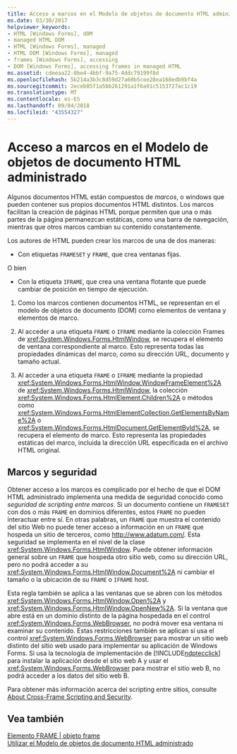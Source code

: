 ```yaml
---
title: Acceso a marcos en el Modelo de objetos de documento HTML administrado
ms.date: 03/30/2017
helpviewer_keywords:
- HTML [Windows Forms], dOM
- managed HTML DOM
- HTML [Windows Forms], managed
- HTML DOM [Windows Forms], managed
- frames [Windows Forms], accessing
- DOM [Windows Forms], accessing frames in managed HTML
ms.assetid: cdeeaa22-0be4-4bbf-9a75-4ddc79199f8d
ms.openlocfilehash: 5b214a3b3c8d59d27a60b5cee28ea168edb9bf4a
ms.sourcegitcommit: 2eceb05f1a5bb261291a1f6a91c5153727ac1c19
ms.translationtype: MT
ms.contentlocale: es-ES
ms.lasthandoff: 09/04/2018
ms.locfileid: "43554327"
---
```

# <a name="accessing-frames-in-the-managed-html-document-object-model"></a>Acceso a marcos en el Modelo de objetos de documento HTML administrado
Algunos documentos HTML están compuestos de *marcos*, o windows que pueden contener sus propios documentos HTML distintos. Los marcos facilitan la creación de páginas HTML porque permiten que una o más partes de la página permanezcan estáticas, como una barra de navegación, mientras que otros marcos cambian su contenido constantemente.  
  
 Los autores de HTML pueden crear los marcos de una de dos maneras:  
  
-   Con etiquetas `FRAMESET` y `FRAME`, que crea ventanas fijas.  
  
 O bien  
  
-   Con la etiqueta `IFRAME`, que crea una ventana flotante que puede cambiar de posición en tiempo de ejecución.  
  
1.  Como los marcos contienen documentos HTML, se representan en el modelo de objetos de documento (DOM) como elementos de ventana y elementos de marco.  
  
2.  Al acceder a una etiqueta `FRAME` o `IFRAME` mediante la colección Frames de <xref:System.Windows.Forms.HtmlWindow>, se recupera el elemento de ventana correspondiente al marco. Esto representa todas las propiedades dinámicas del marco, como su dirección URL, documento y tamaño actual.  
  
3.  Al acceder a una etiqueta `FRAME` o `IFRAME` mediante la propiedad <xref:System.Windows.Forms.HtmlWindow.WindowFrameElement%2A> de <xref:System.Windows.Forms.HtmlWindow>, la colección <xref:System.Windows.Forms.HtmlElement.Children%2A> o métodos como <xref:System.Windows.Forms.HtmlElementCollection.GetElementsByName%2A> o <xref:System.Windows.Forms.HtmlDocument.GetElementById%2A>, se recupera el elemento de marco. Esto representa las propiedades estáticas del marco, incluida la dirección URL especificada en el archivo HTML original.  
  
## <a name="frames-and-security"></a>Marcos y seguridad  
 Obtener acceso a los marcos es complicado por el hecho de que el DOM HTML administrado implementa una medida de seguridad conocido como *seguridad de scripting entre marcos*. Si un documento contiene un `FRAMESET` con dos o más `FRAME` en dominios diferentes, estos `FRAME` no pueden interactuar entre sí. En otras palabras, un `FRAME` que muestra el contenido del sitio Web no puede tener acceso a información en un `FRAME` que hospeda un sitio de terceros, como http://www.adatum.com/. Esta seguridad se implementa en el nivel de la clase <xref:System.Windows.Forms.HtmlWindow>. Puede obtener información general sobre un `FRAME` que hospeda otro sitio web, como su dirección URL, pero no podrá acceder a su <xref:System.Windows.Forms.HtmlWindow.Document%2A> ni cambiar el tamaño o la ubicación de su `FRAME` o `IFRAME` host.  
  
 Esta regla también se aplica a las ventanas que se abren con los métodos <xref:System.Windows.Forms.HtmlWindow.Open%2A> y <xref:System.Windows.Forms.HtmlWindow.OpenNew%2A>. Si la ventana que abre está en un dominio distinto de la página hospedada en el control <xref:System.Windows.Forms.WebBrowser>, no podrá mover esa ventana ni examinar su contenido. Estas restricciones también se aplican si usa el control <xref:System.Windows.Forms.WebBrowser> para mostrar un sitio web distinto del sitio web usado para implementar su aplicación de Windows Forms. Si usa la tecnología de implementación de [!INCLUDE[ndptecclick](../../../../includes/ndptecclick-md.md)] para instalar la aplicación desde el sitio web A y usar el <xref:System.Windows.Forms.WebBrowser> para mostrar el sitio web B, no podrá acceder a los datos del sitio web B.  
  
 Para obtener más información acerca del scripting entre sitios, consulte [About Cross-Frame Scripting and Security](https://msdn.microsoft.com/library/ms533028.aspx).  
  
## <a name="see-also"></a>Vea también  
 [Elemento FRAME &#124; objeto frame](https://msdn.microsoft.com/library/ms535250.aspx)  
 [Utilizar el Modelo de objetos de documento HTML administrado](../../../../docs/framework/winforms/controls/using-the-managed-html-document-object-model.md)
